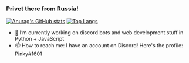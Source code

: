 ### Privet there from Russia!

[![Anurag's GitHub stats](https://github-readme-stats.vercel.app/api?username=Pinky-py&show_icons=true&theme=cobalt)](https://github.com/anuraghazra/github-readme-stats)
[![Top Langs](https://github-readme-stats.vercel.app/api/top-langs/?username=Pinky-py&theme=cobalt&layout=compact)](https://github.com/anuraghazra/github-readme-stats)

- 🔭 I’m currently working on discord bots and web development stuff in Python + JavaScript
- 📫 How to reach me: I have an account on Discord! Here's the profile: Pinky#1601
